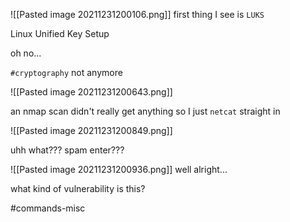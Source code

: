 ![[Pasted image 20211231200106.png]]
first thing I see is `LUKS`

Linux Unified Key Setup

oh no...

`#cryptography` not anymore


![[Pasted image 20211231200643.png]]

an nmap scan didn't really get anything so I just `netcat` straight in

![[Pasted image 20211231200849.png]]

uhh what???
spam enter???

![[Pasted image 20211231200936.png]]
well 
alright...

what kind of vulnerability is this?

#commands-misc 